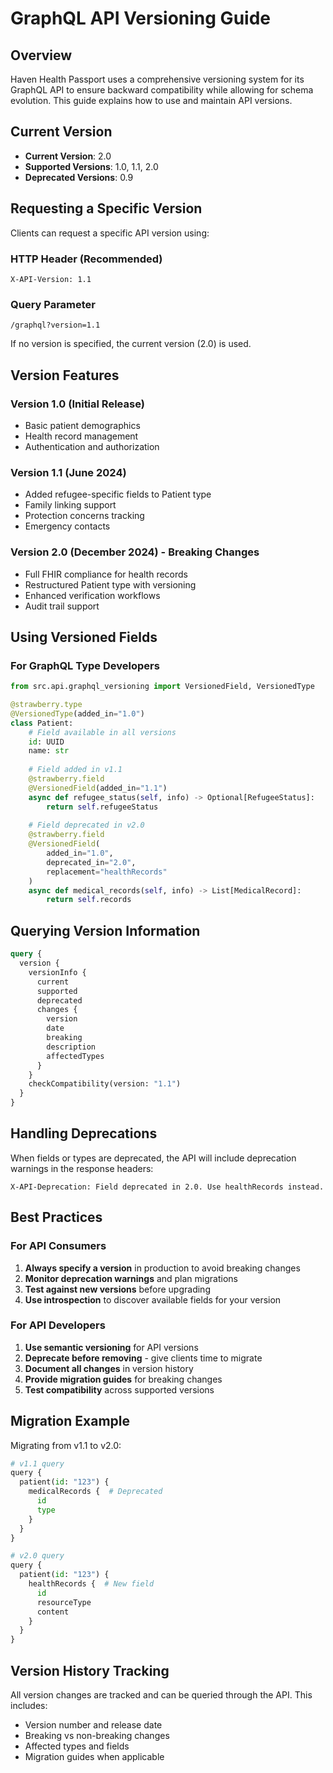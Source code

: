 # GraphQL API Versioning Guide

## Overview

Haven Health Passport uses a comprehensive versioning system for its GraphQL API to ensure backward compatibility while allowing for schema evolution. This guide explains how to use and maintain API versions.

## Current Version

- **Current Version**: 2.0
- **Supported Versions**: 1.0, 1.1, 2.0
- **Deprecated Versions**: 0.9

## Requesting a Specific Version

Clients can request a specific API version using:

### HTTP Header (Recommended)
```
X-API-Version: 1.1
```

### Query Parameter
```
/graphql?version=1.1
```

If no version is specified, the current version (2.0) is used.

## Version Features

### Version 1.0 (Initial Release)
- Basic patient demographics
- Health record management
- Authentication and authorization

### Version 1.1 (June 2024)
- Added refugee-specific fields to Patient type
- Family linking support
- Protection concerns tracking
- Emergency contacts

### Version 2.0 (December 2024) - Breaking Changes
- Full FHIR compliance for health records
- Restructured Patient type with versioning
- Enhanced verification workflows
- Audit trail support


## Using Versioned Fields

### For GraphQL Type Developers

```python
from src.api.graphql_versioning import VersionedField, VersionedType

@strawberry.type
@VersionedType(added_in="1.0")
class Patient:
    # Field available in all versions
    id: UUID
    name: str
    
    # Field added in v1.1
    @strawberry.field
    @VersionedField(added_in="1.1")
    async def refugee_status(self, info) -> Optional[RefugeeStatus]:
        return self.refugeeStatus
    
    # Field deprecated in v2.0
    @strawberry.field
    @VersionedField(
        added_in="1.0",
        deprecated_in="2.0",
        replacement="healthRecords"
    )
    async def medical_records(self, info) -> List[MedicalRecord]:
        return self.records
```

## Querying Version Information

```graphql
query {
  version {
    versionInfo {
      current
      supported
      deprecated
      changes {
        version
        date
        breaking
        description
        affectedTypes
      }
    }
    checkCompatibility(version: "1.1")
  }
}
```

## Handling Deprecations

When fields or types are deprecated, the API will include deprecation warnings in the response headers:

```
X-API-Deprecation: Field deprecated in 2.0. Use healthRecords instead.
```


## Best Practices

### For API Consumers

1. **Always specify a version** in production to avoid breaking changes
2. **Monitor deprecation warnings** and plan migrations
3. **Test against new versions** before upgrading
4. **Use introspection** to discover available fields for your version

### For API Developers

1. **Use semantic versioning** for API versions
2. **Deprecate before removing** - give clients time to migrate
3. **Document all changes** in version history
4. **Provide migration guides** for breaking changes
5. **Test compatibility** across supported versions

## Migration Example

Migrating from v1.1 to v2.0:

```python
# v1.1 query
query {
  patient(id: "123") {
    medicalRecords {  # Deprecated
      id
      type
    }
  }
}

# v2.0 query
query {
  patient(id: "123") {
    healthRecords {  # New field
      id
      resourceType
      content
    }
  }
}
```

## Version History Tracking

All version changes are tracked and can be queried through the API. This includes:
- Version number and release date
- Breaking vs non-breaking changes
- Affected types and fields
- Migration guides when applicable
